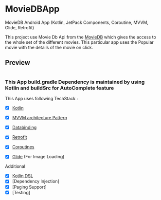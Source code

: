 # MovieDBApp
MovieDB Android App (Kotlin, JetPack Components, Coroutine, MVVM, Glide, Retrofit)

This project use Movie Db Api from the [MovieDB](https://developers.themoviedb.org) which gives the access to the whole set of the different movies.
This particular app uses the Popular movie with the details of the movie on click.

## Preview
![]()

### This App build.gradle Dependency is maintained by using Kotlin and buildSrc for AutoComplete feature

This App uses following TechStack :

- [x] [Kotlin](https://kotlinlang.org/docs/reference/)
- [x] [MVVM architecture Pattern](https://en.wikipedia.org/wiki/Model%E2%80%93view%E2%80%93viewmodel)
- [x] [Databinding](https://developer.android.com/topic/libraries/data-binding)
- [x] [Retrofit](https://square.github.io/retrofit/)
- [x] [Coroutines](https://kotlinlang.org/docs/reference/coroutines-overview.html)
- [x] [Glide](https://github.com/bumptech/glide) (For Image Loading)


Additional

- [x] [Kotlin DSL](https://docs.gradle.org/current/userguide/kotlin_dsl.html)
- [x] [Dependency Injection]
- [x] [Paging Support]
- [x] [Testing]
